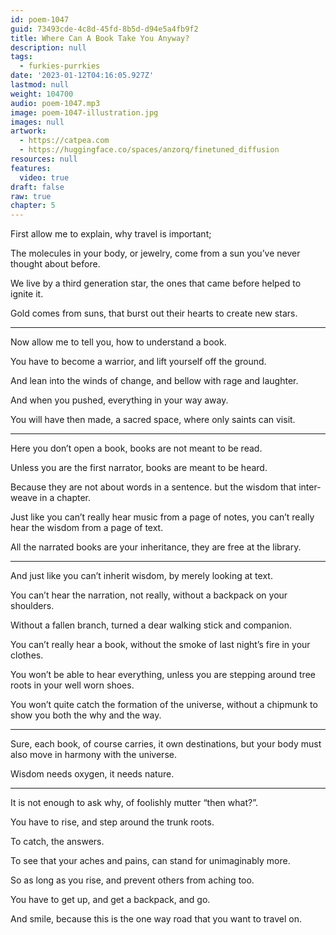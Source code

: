 ```yaml
---
id: poem-1047
guid: 73493cde-4c8d-45fd-8b5d-d94e5a4fb9f2
title: Where Can A Book Take You Anyway?
description: null
tags:
  - furkies-purrkies
date: '2023-01-12T04:16:05.927Z'
lastmod: null
weight: 104700
audio: poem-1047.mp3
image: poem-1047-illustration.jpg
images: null
artwork:
  - https://catpea.com
  - https://huggingface.co/spaces/anzorq/finetuned_diffusion
resources: null
features:
  video: true
draft: false
raw: true
chapter: 5
---
```


First allow me to explain,
why travel is important;

The molecules in your body, or jewelry,
come from a sun you’ve never thought about before.

We live by a third generation star,
the ones that came before helped to ignite it.

Gold comes from suns,
that burst out their hearts to create new stars.

---

Now allow me to tell you,
how to understand a book.

You have to become a warrior,
and lift yourself off the ground.

And lean into the winds of change,
and bellow with rage and laughter.

And when you pushed,
everything in your way away.

You will have then made,
a sacred space, where only saints can visit.

---

Here you don’t open a book,
books are not meant to be read.

Unless you are the first narrator,
books are meant to be heard.

Because they are not about words in a sentence.
but the wisdom that inter-weave in a chapter.

Just like you can’t really hear music from a page of notes,
you can’t really hear the wisdom from a page of text.

All the narrated books are your inheritance,
they are free at the library.

---

And just like you can’t inherit wisdom,
by merely looking at text.

You can’t hear the narration, not really,
without a backpack on your shoulders.

Without a fallen branch,
turned a dear walking stick and companion.

You can’t really hear a book,
without the smoke of last night’s fire in your clothes.

You won’t be able to hear everything,
unless you are stepping around tree roots in your well worn shoes.

You won’t quite catch the formation of the universe,
without a chipmunk to show you both the why and the way.

---

Sure, each book, of course carries, it own destinations,
but your body must also move in harmony with the universe.

Wisdom needs oxygen,
it needs nature.

---

It is not enough to ask why,
of foolishly mutter “then what?”.

You have to rise,
and step around the trunk roots.

To catch,
the answers.

To see that your aches and pains,
can stand for unimaginably more.

So as long as you rise,
and prevent others from aching too.

You have to get up,
and get a backpack, and go.

And smile,
because this is the one way road that you want to travel on.
